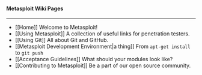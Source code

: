 #### Metasploit Wiki Pages
----
* [[Home]] Welcome to Metasploit!
* [[Using Metasploit]] A collection of useful links for penetration testers.
* [[Using Git]] All about Git and GitHub.
* [[Metasploit Development Environment|a thing]] From `apt-get install` to `git push`
* [[Acceptance Guidelines]] What should your modules look like?
* [[Contributing to Metasploit]] Be a part of our open source community.
